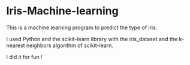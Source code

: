 # Iris-Machine-learning

This is a machine learning program to predict the type of iris.

I used Python and the scikit-learn library with the iris_dataset and the k-nearest neighbors algorithm of scikit-learn.

I did it for fun !




